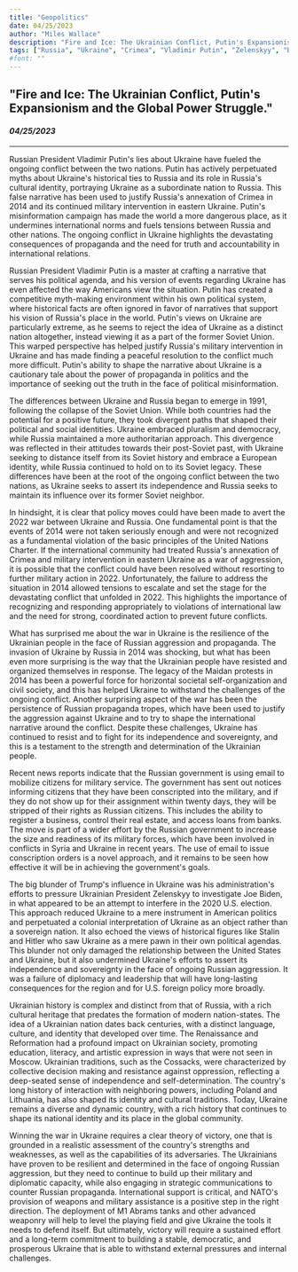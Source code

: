 ```yaml
---
title: "Geopolitics"
date: 04/25/2023
author: "Miles Wallace"
description: "Fire and Ice: The Ukrainian Conflict, Putin's Expansionism and the Global Power Struggle"
tags: ["Russia", "Ukraine", "Crimea", "Vladimir Putin", "Zelenskyy", "Biden", "Soviet", "NATO", "The Renaissance", "Reformation", "Poland", "Lithuania", "Cossacks", "Stalin", "Hitler", "Trump", "M1 Abrams",]
#font: ""
---
```

## "Fire and Ice: The Ukrainian Conflict, Putin's Expansionism and the Global Power Struggle."
#### _04/25/2023_  
____
Russian President Vladimir Putin's lies about Ukraine have fueled the ongoing conflict between the two nations. Putin has actively perpetuated myths about Ukraine's historical ties to Russia and its role in Russia's cultural identity, portraying Ukraine as a subordinate nation to Russia. This false narrative has been used to justify Russia's annexation of Crimea in 2014 and its continued military intervention in eastern Ukraine. Putin's misinformation campaign has made the world a more dangerous place, as it undermines international norms and fuels tensions between Russia and other nations. The ongoing conflict in Ukraine highlights the devastating consequences of propaganda and the need for truth and accountability in international relations.

Russian President Vladimir Putin is a master at crafting a narrative that serves his political agenda, and his version of events regarding Ukraine has even affected the way Americans view the situation. Putin has created a competitive myth-making environment within his own political system, where historical facts are often ignored in favor of narratives that support his vision of Russia's place in the world. Putin's views on Ukraine are particularly extreme, as he seems to reject the idea of Ukraine as a distinct nation altogether, instead viewing it as a part of the former Soviet Union. This warped perspective has helped justify Russia's military intervention in Ukraine and has made finding a peaceful resolution to the conflict much more difficult. Putin's ability to shape the narrative about Ukraine is a cautionary tale about the power of propaganda in politics and the importance of seeking out the truth in the face of political misinformation.

The differences between Ukraine and Russia began to emerge in 1991, following the collapse of the Soviet Union. While both countries had the potential for a positive future, they took divergent paths that shaped their political and social identities. Ukraine embraced pluralism and democracy, while Russia maintained a more authoritarian approach. This divergence was reflected in their attitudes towards their post-Soviet past, with Ukraine seeking to distance itself from its Soviet history and embrace a European identity, while Russia continued to hold on to its Soviet legacy. These differences have been at the root of the ongoing conflict between the two nations, as Ukraine seeks to assert its independence and Russia seeks to maintain its influence over its former Soviet neighbor.

In hindsight, it is clear that policy moves could have been made to avert the 2022 war between Ukraine and Russia. One fundamental point is that the events of 2014 were not taken seriously enough and were not recognized as a fundamental violation of the basic principles of the United Nations Charter. If the international community had treated Russia's annexation of Crimea and military intervention in eastern Ukraine as a war of aggression, it is possible that the conflict could have been resolved without resorting to further military action in 2022. Unfortunately, the failure to address the situation in 2014 allowed tensions to escalate and set the stage for the devastating conflict that unfolded in 2022. This highlights the importance of recognizing and responding appropriately to violations of international law and the need for strong, coordinated action to prevent future conflicts.

What has surprised me about the war in Ukraine is the resilience of the Ukrainian people in the face of Russian aggression and propaganda. The invasion of Ukraine by Russia in 2014 was shocking, but what has been even more surprising is the way that the Ukrainian people have resisted and organized themselves in response. The legacy of the Maidan protests in 2014 has been a powerful force for horizontal societal self-organization and civil society, and this has helped Ukraine to withstand the challenges of the ongoing conflict. Another surprising aspect of the war has been the persistence of Russian propaganda tropes, which have been used to justify the aggression against Ukraine and to try to shape the international narrative around the conflict. Despite these challenges, Ukraine has continued to resist and to fight for its independence and sovereignty, and this is a testament to the strength and determination of the Ukrainian people.

Recent news reports indicate that the Russian government is using email to mobilize citizens for military service. The government has sent out notices informing citizens that they have been conscripted into the military, and if they do not show up for their assignment within twenty days, they will be stripped of their rights as Russian citizens. This includes the ability to register a business, control their real estate, and access loans from banks. The move is part of a wider effort by the Russian government to increase the size and readiness of its military forces, which have been involved in conflicts in Syria and Ukraine in recent years. The use of email to issue conscription orders is a novel approach, and it remains to be seen how effective it will be in achieving the government's goals.

The big blunder of Trump's influence in Ukraine was his administration's efforts to pressure Ukrainian President Zelenskyy to investigate Joe Biden, in what appeared to be an attempt to interfere in the 2020 U.S. election. This approach reduced Ukraine to a mere instrument in American politics and perpetuated a colonial interpretation of Ukraine as an object rather than a sovereign nation. It also echoed the views of historical figures like Stalin and Hitler who saw Ukraine as a mere pawn in their own political agendas. This blunder not only damaged the relationship between the United States and Ukraine, but it also undermined Ukraine's efforts to assert its independence and sovereignty in the face of ongoing Russian aggression. It was a failure of diplomacy and leadership that will have long-lasting consequences for the region and for U.S. foreign policy more broadly.

Ukrainian history is complex and distinct from that of Russia, with a rich cultural heritage that predates the formation of modern nation-states. The idea of a Ukrainian nation dates back centuries, with a distinct language, culture, and identity that developed over time. The Renaissance and Reformation had a profound impact on Ukrainian society, promoting education, literacy, and artistic expression in ways that were not seen in Moscow. Ukrainian traditions, such as the Cossacks, were characterized by collective decision making and resistance against oppression, reflecting a deep-seated sense of independence and self-determination. The country's long history of interaction with neighboring powers, including Poland and Lithuania, has also shaped its identity and cultural traditions. Today, Ukraine remains a diverse and dynamic country, with a rich history that continues to shape its national identity and its place in the global community.

Winning the war in Ukraine requires a clear theory of victory, one that is grounded in a realistic assessment of the country's strengths and weaknesses, as well as the capabilities of its adversaries. The Ukrainians have proven to be resilient and determined in the face of ongoing Russian aggression, but they need to continue to build up their military and diplomatic capacity, while also engaging in strategic communications to counter Russian propaganda. International support is critical, and NATO's provision of weapons and military assistance is a positive step in the right direction. The deployment of M1 Abrams tanks and other advanced weaponry will help to level the playing field and give Ukraine the tools it needs to defend itself. But ultimately, victory will require a sustained effort and a long-term commitment to building a stable, democratic, and prosperous Ukraine that is able to withstand external pressures and internal challenges.